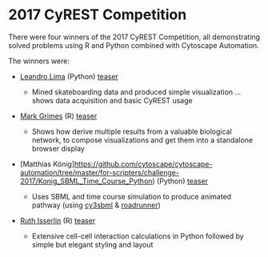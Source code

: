 # 2017 CyREST Competition
There were four winners of the 2017 CyREST Competition, all demonstrating solved problems using R and Python combined with Cytoscape Automation.

The winners were:
* [Leandro Lima](https://github.com/cytoscape/cytoscape-automation/tree/master/for-scripters/challenge-2017/Lima_data_mining_%26_visualization_Python)  (Python)   [teaser](https://www.ime.usp.br/~llima/batb/network.html)
  - Mined skateboarding data and produced simple visualization ... shows data acquisition and basic CyREST usage

* [Mark Grimes](https://github.com/cytoscape/cytoscape-automation/tree/master/for-scripters/challenge-2017/Grimes_CFN_CCCN_R) (R) [teaser](https://github.com/cytoscape/cytoscape-automation/blob/master/for-scripters/R/cyrest-challenge-2017-grimes_R/LINCSRNotebook1.Rmd)
  - Shows how derive multiple results from a valuable biological network, to compose visualizations and get them into a standalone browser display
  
* [Matthias König]https://github.com/cytoscape/cytoscape-automation/tree/master/for-scripters/challenge-2017/Konig_SBML_Time_Course_Python) (Python)  [teaser](https://github.com/cytoscape/cytoscape-automation/tree/master/for-scripters/Python/Konig_SBML_Time_Course_-_2017_CyREST_Challenge/README.md)
  - Uses SBML and time course simulation to produce animated pathway (using [cy3sbml](https://github.com/matthiaskoenig/cy3sbml) & [roadrunner](https://github.com/sys-bio/roadrunner))
  
* [Ruth Isserlin](https://github.com/cytoscape/cytoscape-automation/tree/master/for-scripters/challenge-2017/Isserlin_PPI_network_pipeline_R) (R) [teaser](https://github.com/cytoscape/cytoscape-automation/blob/master/for-scripters/R/cyrest-challenge-2017-isserlin_R/Example_ppi_network_pipeline.Rmd)
  - Extensive cell-cell interaction calculations in Python followed by simple but elegant styling and layout
  
